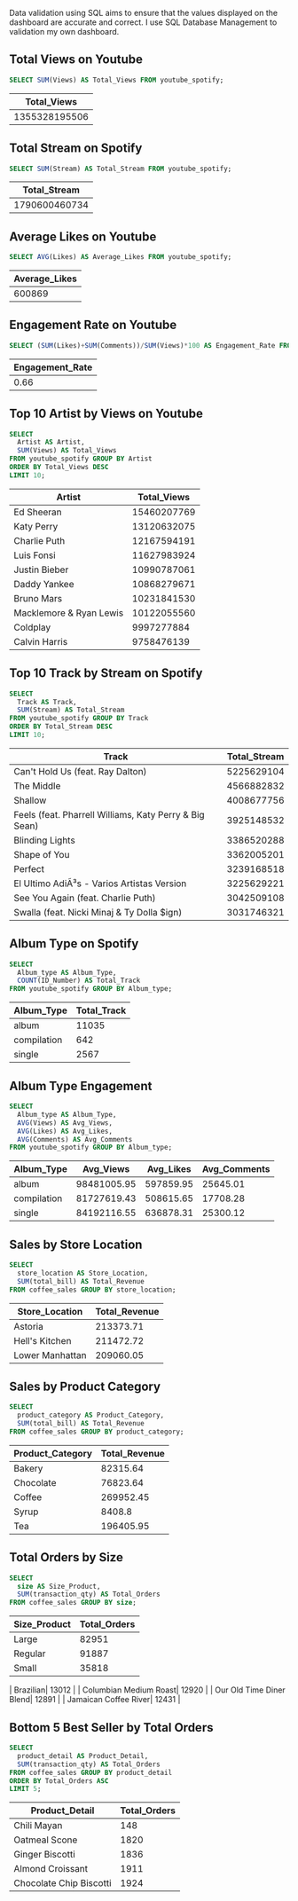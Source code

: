 Data validation using SQL aims to ensure that the values displayed on the dashboard are accurate and correct. I use SQL Database Management to validation my own dashboard.

## Total Views on Youtube
```sql
SELECT SUM(Views) AS Total_Views FROM youtube_spotify;
```
| Total_Views |
| -------------------- |
| 1355328195506          |

## Total Stream on Spotify
```sql
SELECT SUM(Stream) AS Total_Stream FROM youtube_spotify;
```
| Total_Stream |
| -------------------- |
| 1790600460734          |

## Average Likes on Youtube
```sql
SELECT AVG(Likes) AS Average_Likes FROM youtube_spotify;
```
| Average_Likes |
| -------------------- |
| 600869             |

## Engagement Rate on Youtube
```sql
SELECT (SUM(Likes)+SUM(Comments))/SUM(Views)*100 AS Engagement_Rate FROM youtube_spotify;
```
| Engagement_Rate |
| -------------------- |
| 0.66           |

## Top 10 Artist by Views on Youtube
```sql
SELECT
  Artist AS Artist,
  SUM(Views) AS Total_Views
FROM youtube_spotify GROUP BY Artist
ORDER BY Total_Views DESC
LIMIT 10;
```
| Artist | Total_Views |
| -------------------- | -------------------- |
| Ed Sheeran	| 15460207769 | 
| Katy Perry	| 13120632075 | 
| Charlie Puth	| 12167594191 | 
| Luis Fonsi	| 11627983924 | 
| Justin Bieber	| 10990787061 | 
| Daddy Yankee	| 10868279671 | 
| Bruno Mars	| 10231841530 | 
| Macklemore & Ryan Lewis	| 10122055560 | 
| Coldplay	| 9997277884 | 
| Calvin Harris	| 9758476139 | 

## Top 10 Track by Stream on Spotify
```sql
SELECT
  Track AS Track,
  SUM(Stream) AS Total_Stream
FROM youtube_spotify GROUP BY Track
ORDER BY Total_Stream DESC
LIMIT 10;
```
| Track | Total_Stream |
| -------------------- | -------------------- |
| Can't Hold Us (feat. Ray Dalton)	| 5225629104 | 
| The Middle	| 4566882832 | 
| Shallow	| 4008677756 | 
| Feels (feat. Pharrell Williams, Katy Perry & Big Sean)	| 3925148532 | 
| Blinding Lights	| 3386520288 | 
| Shape of You	| 3362005201 | 
| Perfect	| 3239168518 | 
| El Ultimo AdiÃ³s - Varios Artistas Version	| 3225629221 | 
| See You Again (feat. Charlie Puth)	| 3042509108 | 
| Swalla (feat. Nicki Minaj & Ty Dolla $ign)	| 3031746321 | 

## Album Type on Spotify
```sql
SELECT
  Album_type AS Album_Type,
  COUNT(ID_Number) AS Total_Track
FROM youtube_spotify GROUP BY Album_type;
```
| Album_Type | Total_Track |
| -------------------- | -------------------- |
| album	| 11035 | 
| compilation	| 642 | 
| single	| 2567 | 

## Album Type Engagement
```sql
SELECT
  Album_type AS Album_Type,
  AVG(Views) AS Avg_Views,
  AVG(Likes) AS Avg_Likes,
  AVG(Comments) AS Avg_Comments
FROM youtube_spotify GROUP BY Album_type;
```
| Album_Type | Avg_Views | Avg_Likes | Avg_Comments |
| ---------------- | ----------------- | --------------- | --------------- |
| album	| 98481005.95	| 597859.95	| 25645.01 | 
| compilation	| 81727619.43	| 508615.65	| 17708.28 | 
| single	| 84192116.55	| 636878.31	| 25300.12 | 

## Sales by Store Location
```sql
SELECT
  store_location AS Store_Location,
  SUM(total_bill) AS Total_Revenue
FROM coffee_sales GROUP BY store_location;
```
| Store_Location | Total_Revenue |
| -------------------- | -------------------- |
| Astoria	| 213373.71 |
| Hell's Kitchen	| 211472.72 |
| Lower Manhattan	| 209060.05 |

## Sales by Product Category
```sql
SELECT
  product_category AS Product_Category,
  SUM(total_bill) AS Total_Revenue
FROM coffee_sales GROUP BY product_category;
```
| Product_Category | Total_Revenue |
| -------------------- | -------------------- |
| Bakery	| 82315.64 |
| Chocolate	| 76823.64 |
| Coffee	| 269952.45 |
| Syrup	| 8408.8 |
| Tea	| 196405.95 |

## Total Orders by Size
```sql
SELECT
  size AS Size_Product,
  SUM(transaction_qty) AS Total_Orders
FROM coffee_sales GROUP BY size;
```
| Size_Product | Total_Orders |
| -------------------- | -------------------- |
| Large	| 82951 |
| Regular	| 91887 |
| Small	| 35818 |


| Brazilian| 13012 |
| Columbian Medium Roast| 12920 |
| Our Old Time Diner Blend| 12891 |
| Jamaican Coffee River| 12431 |

## Bottom 5 Best Seller by Total Orders
```sql
SELECT
  product_detail AS Product_Detail,
  SUM(transaction_qty) AS Total_Orders
FROM coffee_sales GROUP BY product_detail
ORDER BY Total_Orders ASC
LIMIT 5;
```
| Product_Detail | Total_Orders |
| -------------------- | -------------------- |
| Chili Mayan	| 148 |
| Oatmeal Scone	| 1820 |
| Ginger Biscotti	| 1836 |
| Almond Croissant	| 1911 |
| Chocolate Chip Biscotti	| 1924 |
